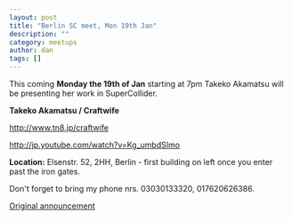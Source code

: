 ```yaml
---
layout: post
title: "Berlin SC meet, Mon 19th Jan"
description: ""
category: meetups
author: dan
tags: []
---
```

This coming **Monday the 19th of Jan** starting at 7pm Takeko Akamatsu will be presenting her work in SuperCollider.

**Takeko Akamatsu / Craftwife**

http://www.tn8.jp/craftwife

http://jp.youtube.com/watch?v=Kg_umbdSImo

**Location:** Elsenstr. 52, 2HH, Berlin - first building on left once you enter past the iron gates.

Don't forget to bring my phone nrs. 03030133320, 017620626386.

[Original announcement](http://www.listarc.bham.ac.uk/lists/sc-users/msg48613.html)

